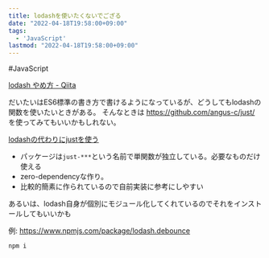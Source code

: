 ```yaml
---
title: lodashを使いたくないでござる
date: "2022-04-18T19:58:00+09:00"
tags:
  - 'JavaScript'
lastmod: "2022-04-18T19:58:00+09:00"
---
```


#JavaScript

[lodash やめ方 - Qiita](https://qiita.com/mizchi/items/af17f45d5653b76f6751)

だいたいはES6標準の書き方で書けるようになっているが、どうしてもlodashの関数を使いたいときがある。
そんなときは https://github.com/angus-c/just/ を使ってみてもいいかもしれない。

[lodashの代わりにjustを使う](https://zenn.dev/terrierscript/articles/2020-11-26-lodash-just)

- パッケージは`just-***`という名前で単関数が独立している。必要なものだけ使える
- zero-dependencyな作り。
- 比較的簡素に作られているので自前実装に参考にしやすい


あるいは、lodash自身が個別にモジュール化してくれているのでそれをインストールしてもいいかも

例: https://www.npmjs.com/package/lodash.debounce

```shell
npm i 
```
